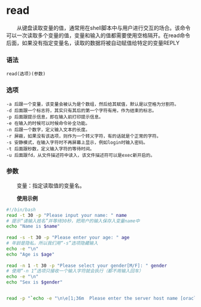# read

　　从键盘读取变量的值，通常用在shell脚本中与用户进行交互的场合。该命令可以一次读取多个变量的值，变量和输入的值都需要使用空格隔开。在read命令后面，如果没有指定变量名，读取的数据将被自动赋值给特定的变量REPLY

### 语法

```shell
read(选项)(参数)
```

### 选项

```shell
-a 后跟一个变量，该变量会被认为是个数组，然后给其赋值，默认是以空格为分割符。
-d 后面跟一个标志符，其实只有其后的第一个字符有用，作为结束的标志。
-p 后面跟提示信息，即在输入前打印提示信息。
-e 在输入的时候可以时候命令补全功能。
-n 后跟一个数字，定义输入文本的长度。
-r 屏蔽，如果没有该选项，则作为一个转义字符，有的话就是个正常的字符。
-s 安静模式，在输入字符时不再屏幕上显示，例如login时输入密码。
-t 后面跟秒数，定义输入字符的等待时间。
-u 后面跟fd，从文件描述符中读入，该文件描述符可以是exec新开启的。
```

### 参数

　　变量：指定读取值的变量名。

　　**使用示例**

```bash
#!/bin/bash 
read -t 30 -p "Please input your name: " name 
# 提示“请输入姓名”并等待30秒，把用户的输入保存入变量name中 
echo "Name is $name" 
 
read -s -t 30 -p "Please enter your age: " age 
# 年龄是隐私，所以我们用“-s”选项隐藏输入 
echo -e "\n" 
echo "Age is $age" 
 
read -n 1 -t 30 -p "Please select your gender[M/F]: " gender 
# 使用“-n 1”选项只接收一个输入字符就会执行（都不用输入回车） 
echo -e "\n" 
echo "Sex is $gender"


read -p "`echo -e "\n\e[1;36m  Please enter the server host name [oracle] : \e[0m"`" TMP_ORACLE_HOSTNAME
```
